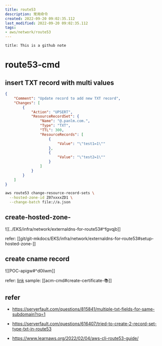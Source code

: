 ```yaml
---
title: route53
description: 常用命令 
created: 2022-09-20 09:02:35.112
last_modified: 2022-09-20 09:02:35.112
tags: 
- aws/network/route53 
---
```


```ad-attention
title: This is a github note

```

# route53-cmd

## insert TXT record with multi values

```json
{
    "Comment": "Update record to add new TXT record",
    "Changes": [
        {
            "Action": "UPSERT",
            "ResourceRecordSet": {
                "Name": "@.panlm.com.",
                "Type": "TXT",
                "TTL": 300,
                "ResourceRecords": [
                    {
                        "Value": "\"test1=1\""
                    },
                    {
                        "Value": "\"test2=1\""
                    }
                ]
            }
        }
    ]
}
```

```sh
aws route53 change-resource-record-sets \
  --hosted-zone-id Z07xxxxZD1 \
  --change-batch file://a.json

```

## create-hosted-zone-

![[../EKS/infra/network/externaldns-for-route53#^fgvqjb]]

refer: [[git/git-mkdocs/EKS/infra/network/externaldns-for-route53#setup-hosted-zone-]]

## create cname record

![[POC-apigw#^d0liwm]]

refer: [link](https://repost.aws/knowledge-center/simple-resource-record-route53-cli) 
sample: [[acm-cmd#create-certificate-📚]]

## refer

- https://serverfault.com/questions/815841/multiple-txt-fields-for-same-subdomain?rq=1
- https://serverfault.com/questions/616407/tried-to-create-2-record-set-type-txt-in-route53

- https://www.learnaws.org/2022/02/04/aws-cli-route53-guide/



